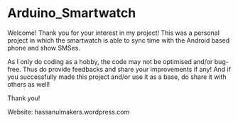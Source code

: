 # Arduino_Smartwatch
Welcome! Thank you for your interest in my project! This was a personal project in which the smartwatch is able to sync time with the Android based phone and show SMSes.

As I only do coding as a hobby, the code may not be optimised and/or bug-free. Thus do provide feedbacks and share your improvements if any! And if you successfully made this project and/or use it as a base, do share it with others as well!

Thank you!

Website: hassanulmakers.wordpress.com
